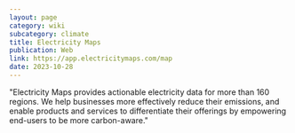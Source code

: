 ```yaml
---
layout: page
category: wiki
subcategory: climate
title: Electricity Maps
publication: Web
link: https://app.electricitymaps.com/map
date: 2023-10-28
---
```


"Electricity Maps provides actionable electricity data for more than 160 regions. We help businesses more effectively reduce their emissions, and enable products and services to differentiate their offerings by empowering end-users to be more carbon-aware."
